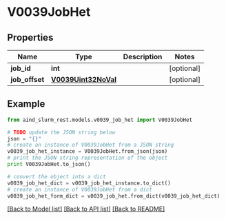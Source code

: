 # V0039JobHet


## Properties

Name | Type | Description | Notes
------------ | ------------- | ------------- | -------------
**job_id** | **int** |  | [optional] 
**job_offset** | [**V0039Uint32NoVal**](V0039Uint32NoVal.md) |  | [optional] 

## Example

```python
from aind_slurm_rest.models.v0039_job_het import V0039JobHet

# TODO update the JSON string below
json = "{}"
# create an instance of V0039JobHet from a JSON string
v0039_job_het_instance = V0039JobHet.from_json(json)
# print the JSON string representation of the object
print V0039JobHet.to_json()

# convert the object into a dict
v0039_job_het_dict = v0039_job_het_instance.to_dict()
# create an instance of V0039JobHet from a dict
v0039_job_het_form_dict = v0039_job_het.from_dict(v0039_job_het_dict)
```
[[Back to Model list]](../README.md#documentation-for-models) [[Back to API list]](../README.md#documentation-for-api-endpoints) [[Back to README]](../README.md)


